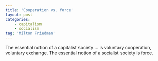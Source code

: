 ```yaml
---
title: 'Cooperation vs. force'
layout: post
categories:
    - capitalism
    - socialism
tag: 'Milton Friedman'
---
```


The essential notion of a capitalist society … is voluntary cooperation, voluntary exchange. The essential notion of a socialist society is force.